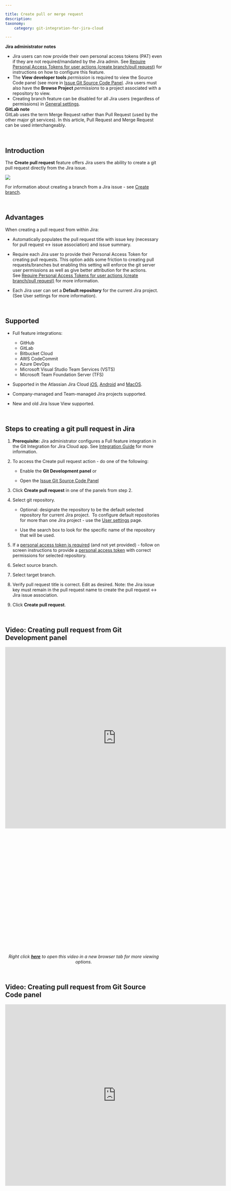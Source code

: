 ```yaml
---

title: Create pull or merge request
description:
taxonomy:
    category: git-integration-for-jira-cloud

---
```


<!-- FEATURES -->

<div class="bbb-callout bbb--info">
    <div class="irow">
    <div class="ilogobox">
        <span class="logoimg"></span>
    </div>
    <div class="imsgbox">
        <b>Jira administrator notes</b><br>
        <ul style='margin-bottom:0px'>
            <li>
                Jira users can now provide their own personal access tokens (PAT) even if they are not required/mandated by the Jira admin. See <a href="/git-integration-for-jira-cloud/require-personal-access-tokens-for-user-actions-create-branch-pull-request-gij-cloud">Require Personal Access Tokens for user actions (create branch/pull request)</a> for instructions on how to configure this feature.
            </li>
            <li>
                The <b>View developer tools</b> <i>permission</i> is required to view the Source Code panel (see more in <a href="/git-integration-for-jira-cloud/issue-git-source-code-panel-gij-cloud">Issue Git Source Code Panel</a>. Jira users must also have the <b>Browse Project</b> <i>permissions</i> to a project associated with a repository to view.
            </li>
            <li>
                Creating branch feature can be disabled for all Jira users (regardless of permissions) in <a href="/git-integration-for-jira-cloud/git-integration-options-gij-cloud#enable-create-pull--merge-request">General settings</a>.
            </li>
        </ul>
    </div>
    </div>
</div>

<div class="bbb-callout bbb--note">
    <div class="irow">
    <div class="ilogobox">
        <span class="logoimg"></span>
    </div>
    <div class="imsgbox">
        <b>GitLab note</b><br>
        GitLab uses the term Merge Request rather than Pull Request (used by the other major git services). In this article, Pull Request and Merge Request can be used interchangeably.
    </div>
    </div>
</div>

&nbsp;

## Introduction

The **Create pull request** feature offers Jira users the ability to create a git pull request directly from the Jira issue.

![](/wp-content/uploads/gij-create-pull-request.png)

For information about creating a branch from a Jira issue - see [Create branch](/git-integration-for-jira-cloud/create-branch-gij-cloud).

&nbsp;

## Advantages

When creating a pull request from within Jira:

*   Automatically populates the pull request title with issue key (necessary for pull request ↔ issue association) and issue summary.

*   Require each Jira user to provide their Personal Access Token for creating pull requests. This option adds some friction to creating pull requests/branches but enabling this setting will enforce the git server user permissions as well as give better attribution for the actions. See [Require Personal Access Tokens for user actions (create branch/pull request)](/git-integration-for-jira-cloud/require-personal-access-tokens-for-user-actions-create-branch-pull-request-gij-cloud) for more information.

*   Each Jira user can set a **Default repository** for the current Jira project. (See User settings for more information).

&nbsp;

## Supported

*   Full feature integrations:

    *   GitHub
    *   GitLab
    *   Bitbucket Cloud
    *   AWS CodeCommit
    *   Azure DevOps
    *   Microsoft Visual Studio Team Services (VSTS)
    *   Microsoft Team Foundation Server (TFS)

*   Supported in the Atlassian Jira Cloud [iOS](https://www.atlassian.com/software/jira/mobile-app), [Android](https://www.atlassian.com/software/jira/mobile-app) and [MacOS](https://www.atlassian.com/software/jira/mac).

*   Company-managed and Team-managed Jira projects supported.

*   New and old Jira Issue View supported.

&nbsp;

## Steps to creating a git pull request in Jira

1.  **Prerequisite:** Jira administrator configures a Full feature integration in the Git Integration for Jira Cloud app. See [Integration Guide](/git-integration-for-jira-cloud/integration-guide-gij-cloud) for more information.

2.  To access the Create pull request action - do one of the following:

    *   Enable the **Git Development panel** or

    *   Open the [Issue Git Source Code Panel](/git-integration-for-jira-cloud/issue-git-source-code-panel-gij-cloud)

3.  Click **Create pull request** in one of the panels from step 2.

4.  Select git repository.

    *   Optional: designate the repository to be the default selected repository for current Jira project.  To configure default repositories for more than one Jira project - use the [User settings](user-settings-gij-cloud/) page.

    *   Use the search box to look for the specific name of the repository that will be used.

5.  If a [personal access token is required](/git-integration-for-jira-cloud/require-personal-access-tokens-for-user-actions-create-branch-pull-request-gij-cloud) (and not yet provided) - follow on screen instructions to provide a [personal access token](/git-integration-for-jira-cloud/creating-personal-access-tokens-gij-cloud) with correct permissions for selected repository.

6.  Select source branch.

7.  Select target branch.

8.  Verify pull request title is correct. Edit as desired. Note: the Jira issue key must remain in the pull request name to create the pull request ↔ Jira issue association.

9.  Click **Create pull request**.

&nbsp;

## Video: Creating pull request from Git Development panel

<div class='embed-container' style='padding-bottom:77.71%'>
    <iframe width='709' height='582' src='https://fast.wistia.com/embed/iframe/rsccl5wxps?videoFoam=true' frameborder='0' allowfullscreen ></iframe>
</div>

<div align='center' style='margin-top:10px'>
    <i>Right click <a href='https://bigbrassband.wistia.com/medias/rsccl5wxps'><b>here</b></a> to open this video in a new browser tab for more viewing options.</i>
</div>

&nbsp;

## Video: Creating pull request from Git Source Code panel

<div class='embed-container' style='padding-bottom:77.71%'>
    <iframe width='709' height='582' src='https://fast.wistia.com/embed/iframe/zbjshija1o?videoFoam=true' frameborder='0' allowfullscreen ></iframe>
</div>

<div align='center' style='margin-top:10px'>
    <i>Right click <a href='https://bigbrassband.wistia.com/medias/zbjshija1o'><b>here</b></a> to open this video in a new browser tab for more viewing options.</i>
</div>
<br>
<br>

<div class="bbb-callout bbb--info">
    <div class="irow">
    <div class="ilogobox">
        <span class="logoimg"></span>
    </div>
    <div class="imsgbox">
        If you still have a question - reach out to our <a href='https://help.gitkraken.com/git-integration-for-jira-cloud/gij-cloud-contact-support/'>Support Desk</a> or email us at <a href='mailto:support@bigbrassband.com'>support@bigbrassband.com</a>.
    </div>
    </div>
</div>
<br>

